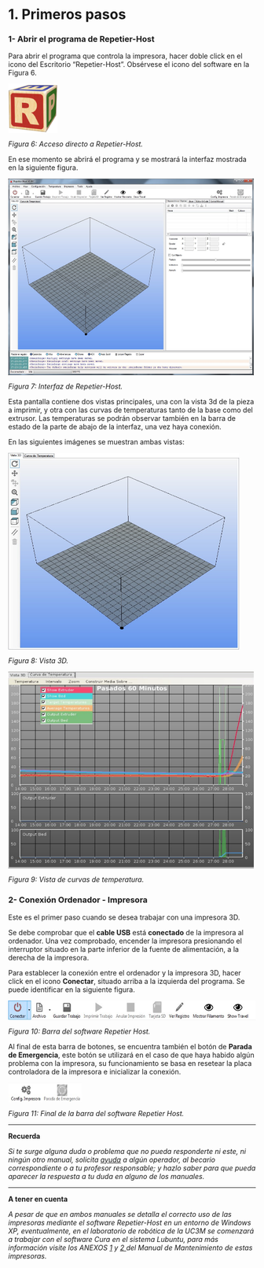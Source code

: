 # 1. Primeros pasos


### 1- **Abrir el programa de Repetier-Host**


Para abrir el programa que controla la impresora, hacer doble click en el icono del Escritorio  “Repetier-Host”. Obsérvese el icono del software en la Figura 6.

<img src="image11.png" alt="rh" height="100" width="100" align="middle">

*Figura 6: Acceso directo a Repetier-Host.*

En ese momento se abrirá el programa y se mostrará la interfaz mostrada en la siguiente figura.

<img src="irh.jpg" alt="irh" height="400" width="500" align="middle">

*Figura 7: Interfaz de Repetier-Host.*

Esta pantalla contiene dos vistas principales, una con la vista 3d de la pieza a imprimir, y otra con las curvas de temperaturas tanto de la base como del extrusor. Las temperaturas se podrán observar también en la barra de estado de la parte de abajo de la interfaz, una vez haya conexión.

En las siguientes imágenes se muestran ambas vistas:

<img src="i1.jpg" alt="i1" height="400" width="470" align="middle">

*Figura 8: Vista 3D.*

<img src="image12.png" alt="i2" height="400" width="500" align="middle">

*Figura 9: Vista de curvas de temperatura.*



### 2- **Conexión Ordenador - Impresora**

Este es el primer paso cuando se desea trabajar con una impresora 3D.

Se debe comprobar que el **cable USB** está **conectado** de la impresora al ordenador. Una vez comprobado, encender la impresora presionando el interruptor situado en la parte inferior de la fuente de alimentación, a la derecha de la impresora.

Para establecer la conexión entre el ordenador y la impresora 3D, hacer click en el icono **Conectar**, situado arriba a la izquierda del programa. Se puede identificar en la siguiente figura.

<img src="A.jpg" alt="i2" height="40" width="600" align="middle">

*Figura 10: Barra del software Repetier Host.*

Al final de esta barra de botones, se encuentra también el botón de **Parada de Emergencia**, este botón se utilizará en el caso de que haya habido algún problema con la impresora, su funcionamiento se basa en resetear la placa controladora de la impresora e inicializar la conexión.

<img src="B.jpg" alt="i2" height="40" width="150" align="middle">

*Figura 11: Final de la barra del software Repetier Host.*

---


**Recuerda**

*Si te surge alguna duda o problema que no pueda responderte ni este, ni ningún otro manual, solicita [ayuda](http://ieee.uc3m.es/index.php/Operadores#Operadores_Autorizados) a algún operador, al becario correspondiente o a tu profesor responsable; y hazlo saber para que pueda aparecer la respuesta a tu duda en alguno de los manuales.*



---

**A tener en cuenta**

*A pesar de que en ambos  manuales se detalla el correcto uso de las impresoras mediante el software Repetier-Host en un entorno de Windows XP, eventualmente, en el laboratorio de robótica de la UC3M se comenzará a trabajar con el software Cura en el sistema Lubuntu, para más información visite los ANEXOS [1](https://asrobuc3m.gitbooks.io/impresoras-maintenance-manual-i3/content/anexo_2_sistema_operativo_y_sofware.html) y [2 ](https://asrobuc3m.gitbooks.io/impresoras-maintenance-manual-i3/content/anexo_1_archivos_de_configuracion.html)del Manual de Mantenimiento de estas impresoras.*






